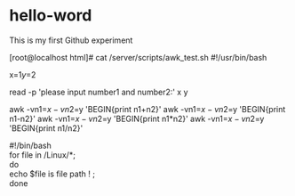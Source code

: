 # hello-word
This is my first Github experiment

[root@localhost html]# cat /server/scripts/awk_test.sh 
#!/usr/bin/bash

x=$1
y=$2

read -p 'please input number1 and number2:' x y

awk -vn1=$x -vn2=$y 'BEGIN{print n1+n2}'
awk -vn1=$x -vn2=$y 'BEGIN{print n1-n2}'
awk -vn1=$x -vn2=$y 'BEGIN{print n1*n2}'
awk -vn1=$x -vn2=$y 'BEGIN{print n1/n2}'

#!/bin/bash  
for file in /Linux/*;  
do  
echo $file is file path \! ;  
done  
